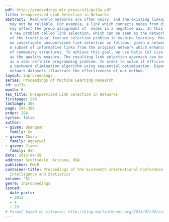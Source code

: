```yaml
---
pdf: http://proceedings.mlr.press/v31/gu13a.pdf
title: Unsupervised Link Selection in Networks
abstract: 'Real-world networks are often noisy, and the existing linkage structure
  may not be reliable. For example, a link which connects nodes from different communities
  may affect the group assignment of  nodes in a negative way. In this paper, we study
  a new problem called link selection, which can be seen as the network equivalent
  of the traditional feature selection problem in machine learning. More specifically,
  we investigate unsupervised link selection as follows: given a network, it selects
  a subset of informative links from the original network which enhance the quality
  of community structures. To achieve this goal, we use Ratio Cut size of a network
  as the quality measure. The resulting link selection approach can be formulated
  as a semi-definite programming problem. In order to solve it efficiently, we propose
  a backward elimination algorithm using sequential optimization. Experiments on benchmark
  network datasets illustrate the effectiveness of our method.'
layout: inproceedings
series: Proceedings of Machine Learning Research
id: gu13a
month: 0
tex_title: Unsupervised Link Selection in Networks
firstpage: 298
lastpage: 306
page: 298-306
order: 298
cycles: false
author:
- given: Quanquan
  family: Gu
- given: Charu
  family: Aggarwal
- given: Jiawei
  family: Han
date: 2013-04-29
address: Scottsdale, Arizona, USA
publisher: PMLR
container-title: Proceedings of the Sixteenth International Conference on Artificial
  Intelligence and Statistics
volume: '31'
genre: inproceedings
issued:
  date-parts:
  - 2013
  - 4
  - 29
# Format based on citeproc: http://blog.martinfenner.org/2013/07/30/citeproc-yaml-for-bibliographies/
---
```


